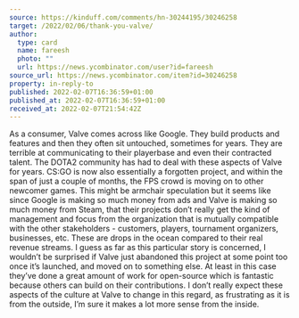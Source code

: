 ```yaml
---
source: https://kinduff.com/comments/hn-30244195/30246258
target: /2022/02/06/thank-you-valve/
author:
  type: card
  name: fareesh
  photo: ""
  url: https://news.ycombinator.com/user?id=fareesh
source_url: https://news.ycombinator.com/item?id=30246258
property: in-reply-to
published: 2022-02-07T16:36:59+01:00
published_at: 2022-02-07T16:36:59+01:00
received_at: 2022-02-07T21:54:42Z
---
```


As a consumer, Valve comes across like Google. They build products and features and then they often sit untouched, sometimes for years. They are terrible at communicating to their playerbase and even their contracted talent.
The DOTA2 community has had to deal with these aspects of Valve for years. CS:GO is now also essentially a forgotten project, and within the span of just a couple of months, the FPS crowd is moving on to other newcomer games.
This might be armchair speculation but it seems like since Google is making so much money from ads and Valve is making so much money from Steam, that their projects don’t really get the kind of management and focus from the organization that is mutually compatible with the other stakeholders - customers, players, tournament organizers, businesses, etc. These are drops in the ocean compared to their real revenue streams.
I guess as far as this particular story is concerned, I wouldn’t be surprised if Valve just abandoned this project at some point too once it’s launched, and moved on to something else. At least in this case they’ve done a great amount of work for open-source which is fantastic because others can build on their contributions. I don’t really expect these aspects of the culture at Valve to change in this regard, as frustrating as it is from the outside, I’m sure it makes a lot more sense from the inside.